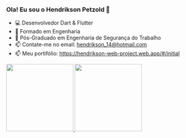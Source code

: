 ### Ola! Eu sou o Hendrikson Petzold 👋

- 💻 Desenvolvedor Dart & Flutter
- 💼 Formado em Engenharia
- 💼 Pós-Graduado em Engenharia de Segurança do Trabalho
- 📫 Contate-me no email: hendrikson_14@hotmail.com
- 📫 Meu portifólio: https://hendrikson-web-project.web.app/#/initial

<div >
  <a href="https://github.com/hendriksonpetzold">
  <img height="180em" src="https://github-readme-stats.vercel.app/api?username=hendriksonpetzold&show_icons=true&theme=github_dark&include_all_commits=true&count_private=true"/>
  <img height="180em" src="https://github-readme-stats.vercel.app/api/top-langs/?username=hendriksonpetzold&layout=compact&langs_count=7&theme=github_dark"/>
</div>
